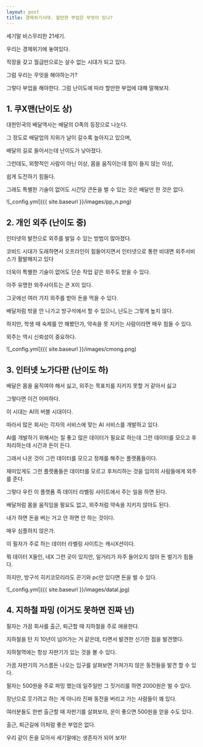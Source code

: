 ```yaml
---
layout: post
title: 경제위기시대. 할만한 부업은 무엇이 있나?  
---
```


세기말 비스무리한 21세기.

우리는 경제위기에 놓여있다.

직장을 갖고 월급만으로는 살수 없는 시대가 되고 있다.

그럼 우리는 무엇을 해야하는가?

그렇다 부업을 해야한다. 그럼 난이도에 따라 할만한 부업에 대해 말해보자. 


<h2>1. 쿠X맨(난이도 상)</h2>

대한민국의 배달역사는 배달의 O족의 등장으로 나눈다.

그 정도로 배달업의 지위가 날이 갈수록 높아지고 있으며,

배달의 길로 들어서는데 난이도가 낮아졌다.

그런데도, 외향적인 사람이 아닌 이상, 몸을 움직이는데 힘이 들지 않는 이상,

쉽게 도전하기 힘들다.

그래도 특별한 기술이 없어도 시간당 큰돈을 벌 수 있는 것은 배달만 한 것은 없다.


![_config.yml]({{ site.baseurl }}/images/pp_n.png)



<h2>2. 개인 외주 (난이도 중) </h2>

인터넷의 발전으로 외주를 발일 수 있는 방법이 많아졌다.

코비드 시대가 도래하면서 오프라인이 힘들어지면서 인터넷으로 통한 비대면 외주서비스가 활발해지고 있다

더욱이 특별한 기술이 없어도 단순 작업 같은 외주도 받을 수 있다.

아주 유명한 외주사이트는 큰 X이 있다.

그곳에선 여러 가지 외주를 받아 돈을 먹을 수 있다.

배달처럼 밖을 안 나가고 방구석에서 할 수 있으니, 난도는 그렇게 높지 않다.

하지만, 학생 때 숙제를 안 해봤던가, 약속을 못 지키는 사람이라면 매우 힘들 수 있다.

외주는 역시 신뢰성이 중요하다.


![_config.yml]({{ site.baseurl }}/images/cmong.png)





<h2>3. 인터넷 노가다판 (난이도 하)</h2>

배달은 몸을 움직여야 해서 싫고, 외주는 목표치를 지키지 못할 거 같아서 싫고

그렇다면 이건 어떠하다.

이 시대는 AI의 버블 시대이다.

따라서 많은 회사는 각자의 서비스에 맞는 AI 서비스를 개발하고 있다.

AI를 개발하기 위해서는 질 좋고 많은 데이터가 필요로 하는데 그런 데이터를 모으고 후처리하는데 시간과 돈이 든다.

그래서 나온 것이 그런 데이터를 모으고 정제를 해주는 플랫폼들이다.

재미있게도 그런 플랫폼들은 데이터를 모르고 후처리하는 것을 임의의 사람들에게 외주를 준다.

그렇다 우린 이 플랫폼 즉 데이터 라벨링 사이트에서 주는 일을 하면 된다. 

배달처럼 몸을 움직임을 필요도 없고, 외주처럼 약속을 지키지 않아도 된다.

내가 하면 돈을 버는 거고 안 하면 안 하는 것이다. 

매우 심플하지 않은가.

이 필자가 주로 하는 데이터 라벨링 사이트는 캐시X션이다.

뭐 데이터 X들인, 네X 그런 곳이 있지만, 일거리가 자주 들어오지 않아 돈 벌기가 힘들다.

하지만, 방구석 히키코모리라도 끈기와 pc만 있다면 돈을 벌 수 있다. 


![_config.yml]({{ site.baseurl }}/images/datal.jpg)





<h2>4. 지하철 파밍 (이거도 못하면 진짜 넌)</h2>

필자는 가끔 회사를 출근, 퇴근할 때 지하철을 주로 애용한다.

지하철을 탄 지 10년이 넘어가는 거 같은데, 타면서 발견한 신기한 점을 발견했다.

지하철역에는 항상 자판기가 있는 것을 볼 수 있다.

가끔 자판기의 거스름돈 나오는 입구를 살펴보면 가져가지 않은 동전들을 발견 할 수 있다.

필자는 500원을 주로 파밍 했는데 일주일만 그 짓거리를 하면 2000원은 벌 수 있다.

장난으로 웃기려고 하는 게 아니라 진짜 동전을 버리고 가는 사람들이 꽤 있다.

여러분들도 한번 출근할 때 자판기를 살펴보자, 운이 좋으면 500원을 얻을 수도 있다.

출근, 퇴근길에 이처럼 좋은 부업은 없다.

우리 같이 돈을 모아서 세기말에는 생존자가 되어 보자!
